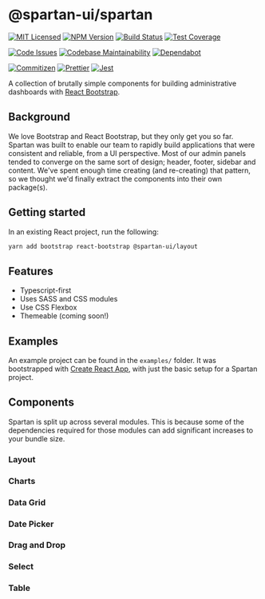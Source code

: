 # @spartan-ui/spartan

[![MIT Licensed][icon-license]][link-license]
[![NPM Version][icon-npm]][link-npm]
[![Build Status][icon-ci]][link-ci]
[![Test Coverage][icon-coverage]][link-coverage]

[![Code Issues][icon-issues]][link-issues]
[![Codebase Maintainability][icon-maintainability]][link-maintainability]
[![Dependabot][icon-dependabot]][link-dependabot]

[![Commitizen][icon-commitizen]][link-commitizen]
[![Prettier][icon-prettier]][link-prettier]
[![Jest][icon-jest]][link-jest]

A collection of brutally simple components for building administrative
dashboards with [React Bootstrap][link-react-bootstrap].

## Background

We love Bootstrap and React Bootstrap, but they only get you so far. Spartan
was built to enable our team to rapidly build applications that were consistent
and reliable, from a UI perspective. Most of our admin panels tended to
converge on the same sort of design; header, footer, sidebar and content. We've
spent enough time creating (and re-creating) that pattern, so we thought we'd
finally extract the components into their own package(s).

## Getting started

In an existing React project, run the following:

```bash
yarn add bootstrap react-bootstrap @spartan-ui/layout
```

## Features

- Typescript-first
- Uses SASS and CSS modules
- Use CSS Flexbox
- Themeable (coming soon!)

## Examples

An example project can be found in the `examples/` folder. It was bootstrapped
with [Create React App][link-create-react-app], with just the basic setup for a
Spartan project.

[link-create-react-app]: https://reactjs.org/docs/create-a-new-react-app.html

## Components

Spartan is split up across several modules. This is because some of the
dependencies required for those modules can add significant increases
to your bundle size.

### Layout

### Charts

### Data Grid

### Date Picker

### Drag and Drop

### Select

### Table

[icon-license]: https://img.shields.io/github/license/spartan-ui/spartan.svg?longCache=true&style=flat-square
[link-license]: LICENSE
[icon-npm]: https://img.shields.io/npm/v/@spartan-ui/spartan.svg?logo=npm&longCache=true&style=flat-square
[link-npm]: https://www.npmjs.com/package/@spartan-ui/spartan
[icon-ci]: https://img.shields.io/github/workflow/status/spartan-ui/spartan/CI/master.svg?logo=github-actions&longCache=true&style=flat-square
[link-ci]: https://travis-ci.com/spartan-ui/spartan
[icon-coverage]: https://img.shields.io/codecov/c/github/spartan-ui/spartan/develop.svg?logo=codecov&longCache=true&style=flat-square
[link-coverage]: https://codecov.io/gh/spartan-ui/spartan

[icon-issues]: https://img.shields.io/codeclimate/issues/spartan-ui/spartan.svg?longCache=true&style=flat-square
[link-issues]: https://codeclimate.com/github/spartan-ui/spartan/issues
[icon-maintainability]: https://img.shields.io/codeclimate/maintainability/spartan-ui/spartan.svg?longCache=true&style=flat-square
[link-maintainability]: https://codeclimate.com/github/spartan-ui/spartan
[icon-dependabot]: https://img.shields.io/badge/dependabot-enabled-blue.svg?logo=dependabot&longCache=true&style=flat-square
[link-dependabot]: https://greenkeeper.io/

[icon-commitizen]: https://img.shields.io/badge/commitizen-friendly-brightgreen.svg?longCache=true&style=flat-square
[link-commitizen]: http://commitizen.github.io/cz-cli/
[icon-prettier]: https://img.shields.io/badge/code_style-prettier-ff69b4.svg?logo=prettier&longCache=true&style=flat-square
[link-prettier]: https://prettier.io/
[icon-jest]: https://img.shields.io/badge/tested_with-jest-99424f.svg?logo=jest&longCache=true&style=flat-square
[link-jest]: https://jestjs.io/

[link-react-bootstrap]: https://react-bootstrap.github.io/
